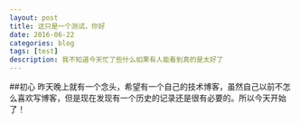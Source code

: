 ```yaml
---
layout: post
title: 这只是一个测试，你好
date: 2016-06-22
categories: blog
tags: [test]
description: 我不知道今天忙了些什么如果有人能看到真的是太好了
---
```


##初心
昨天晚上就有一个念头，希望有一个自己的技术博客，虽然自己以前不怎么喜欢写博客，但是现在发现有一个历史的记录还是很有必要的。所以今天开始了！